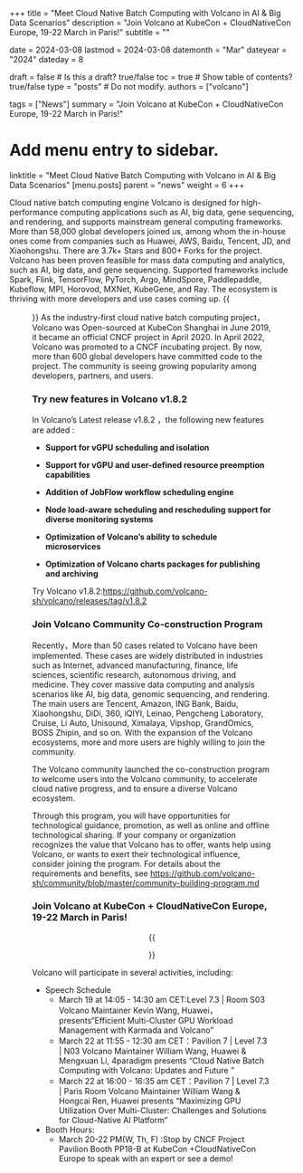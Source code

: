 +++
title =  "Meet Cloud Native Batch Computing with Volcano in AI & Big Data Scenarios"
description = "Join Volcano at KubeCon + CloudNativeCon Europe, 19-22 March in Paris!"
subtitle = ""

date = 2024-03-08
lastmod = 2024-03-08
datemonth = "Mar"
dateyear = "2024"
dateday = 8

draft = false  # Is this a draft? true/false
toc = true  # Show table of contents? true/false
type = "posts"  # Do not modify.
authors = ["volcano"]

tags = ["News"]
summary = "Join Volcano at KubeCon + CloudNativeCon Europe, 19-22 March in Paris!"

# Add menu entry to sidebar.
linktitle = "Meet Cloud Native Batch Computing with Volcano in AI & Big Data Scenarios"
[menu.posts]
parent = "news"
weight = 6
+++


Cloud native batch computing engine Volcano is designed for high-performance computing applications such as AI, big data, gene sequencing, and rendering, and supports mainstream general computing frameworks. More than 58,000 global developers joined us, among whom the in-house ones come from companies such as Huawei, AWS, Baidu, Tencent, JD, and Xiaohongshu. There are 3.7k+ Stars and 800+ Forks for the project. Volcano has been proven feasible for mass data computing and analytics, such as AI, big data, and gene sequencing. Supported frameworks include Spark, Flink, TensorFlow, PyTorch, Argo, MindSpore, Paddlepaddle, Kubeflow, MPI, Horovod, MXNet, KubeGene, and Ray. The ecosystem is thriving with more developers and use cases coming up.
{{<figure library="1" src="volcano_logo.png" width="50%">}}
As the industry-first cloud native batch computing project，Volcano was Open-sourced at KubeCon Shanghai in June 2019, it became an official CNCF project in April 2020. In April 2022, Volcano was promoted to a CNCF incubating project. By now, more than 600 global developers have committed code to the project. The community is seeing growing popularity among developers, partners, and users.

### Try new features in Volcano v1.8.2

In Volcano’s Latest release v1.8.2 ，the following new features are added :

- **Support for vGPU scheduling and isolation**

- **Support for vGPU and user-defined resource preemption capabilities**

- **Addition of JobFlow workflow scheduling engine**

- **Node load-aware scheduling and rescheduling support for diverse monitoring systems**

- **Optimization of Volcano’s ability to schedule microservices**

- **Optimization of Volcano charts packages for publishing and archiving**

Try Volcano v1.8.2:https://github.com/volcano-sh/volcano/releases/tag/v1.8.2


### Join Volcano Community Co-construction Program
Recently，More than 50 cases related to Volcano have been implemented. These cases are widely distributed in industries such as Internet, advanced manufacturing, finance, life sciences, scientific research, autonomous driving, and medicine. They cover massive data computing and analysis scenarios like AI, big data, genomic sequencing, and rendering. The main users are Tencent, Amazon, ING Bank, Baidu, Xiaohongshu, DiDi, 360, iQIYI, Leinao, Pengcheng Laboratory, Cruise, Li Auto, Unisound, Ximalaya, Vipshop, GrandOmics, BOSS Zhipin, and so on. With the expansion of the Volcano ecosystems, more and more users are highly willing to join the community.

The Volcano community launched the co-construction program to welcome users into the Volcano community, to accelerate cloud native progress, and to ensure a diverse Volcano ecosystem.

Through this program, you will have opportunities for technological guidance, promotion, as well as online and offline technological sharing. If your company or organization recognizes the value that Volcano has to offer, wants help using Volcano, or wants to exert their technological influence, consider joining the program.
For details about the requirements and benefits, see https://github.com/volcano-sh/community/blob/master/community-building-program.md


### Join Volcano at KubeCon + CloudNativeCon Europe, 19-22 March in Paris! 
<center> {{<figure library="1" src="./kubecon/2024-paris.png">}}</center>
Volcano will participate in several activities, including:

- Speech Schedule
  - March 19 at 14:05 - 14:30 am CET:Level 7.3 | Room S03
    Volcano Maintainer Kevin Wang, Huawei， presents“Efficient Multi-Cluster GPU Workload Management with Karmada and Volcano”
  - March 22 at 11:55 - 12:30 am CET：Pavilion 7 | Level 7.3 | N03
    Volcano Maintainer William Wang, Huawei & Mengxuan Li, 4paradigm presents “Cloud Native Batch Computing with Volcano: Updates and Future ”  
  - March 22 at 16:00 - 16:35 am CET：Pavilion 7 | Level 7.3 | Paris Room
    Volcano Maintainer William Wang & Hongcai Ren, Huawei  presents “Maximizing GPU Utilization Over Multi-Cluster: Challenges and Solutions for Cloud-Native AI Platform”
- Booth Hours:           
  - March 20-22 PM(W, Th, F)   :Stop by CNCF Project Pavilion Booth PP18-B at KubeCon +CloudNativeCon Europe to speak with an expert or see a demo!